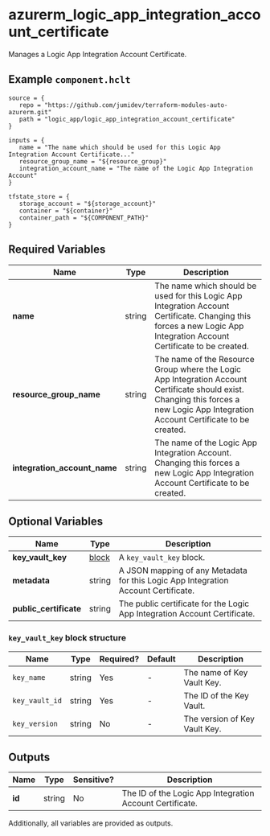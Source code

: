 # azurerm_logic_app_integration_account_certificate

Manages a Logic App Integration Account Certificate.

## Example `component.hclt`

```hcl
source = {
   repo = "https://github.com/jumidev/terraform-modules-auto-azurerm.git"   
   path = "logic_app/logic_app_integration_account_certificate"   
}

inputs = {
   name = "The name which should be used for this Logic App Integration Account Certificate..."   
   resource_group_name = "${resource_group}"   
   integration_account_name = "The name of the Logic App Integration Account"   
}

tfstate_store = {
   storage_account = "${storage_account}"   
   container = "${container}"   
   container_path = "${COMPONENT_PATH}"   
}

```

## Required Variables

| Name | Type |  Description |
| ---- | --------- |  ----------- |
| **name** | string |  The name which should be used for this Logic App Integration Account Certificate. Changing this forces a new Logic App Integration Account Certificate to be created. | 
| **resource_group_name** | string |  The name of the Resource Group where the Logic App Integration Account Certificate should exist. Changing this forces a new Logic App Integration Account Certificate to be created. | 
| **integration_account_name** | string |  The name of the Logic App Integration Account. Changing this forces a new Logic App Integration Account Certificate to be created. | 

## Optional Variables

| Name | Type |  Description |
| ---- | --------- |  ----------- |
| **key_vault_key** | [block](#key_vault_key-block-structure) |  A `key_vault_key` block. | 
| **metadata** | string |  A JSON mapping of any Metadata for this Logic App Integration Account Certificate. | 
| **public_certificate** | string |  The public certificate for the Logic App Integration Account Certificate. | 

### `key_vault_key` block structure

| Name | Type | Required? | Default | Description |
| ---- | ---- | --------- | ------- | ----------- |
| `key_name` | string | Yes | - | The name of Key Vault Key. |
| `key_vault_id` | string | Yes | - | The ID of the Key Vault. |
| `key_version` | string | No | - | The version of Key Vault Key. |



## Outputs

| Name | Type | Sensitive? | Description |
| ---- | ---- | --------- | --------- |
| **id** | string | No  | The ID of the Logic App Integration Account Certificate. | 

Additionally, all variables are provided as outputs.
